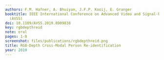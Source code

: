 ```yaml
---
authors: F.M. Hafner, A. Bhuiyan, J.F.P. Kooij, E. Granger
booktitle: IEEE International Conference on Advanced Video and Signal-based Surveillance
  (AVSS)
doi: 10.1109/AVSS.2019.8909838
key: rgbdepthreid
note: oral
pages: 1-8
screenshot: files/publications/rgbdepthreid.png
title: RGB-Depth Cross-Modal Person Re-identification
year: 2019
---
```


